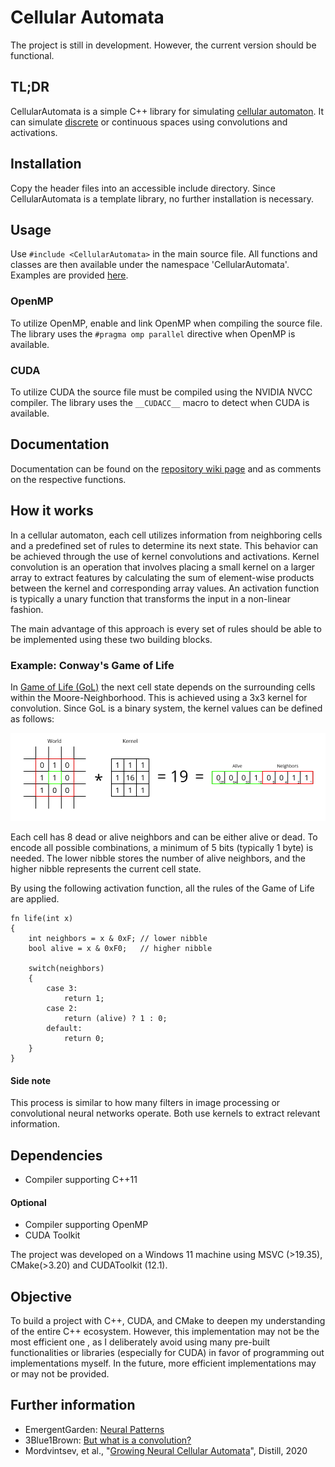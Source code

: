 # Cellular Automata

The project is still in development. However, the current version should be functional.

<!-- (Gif?) -->

## TL;DR

CellularAutomata is a simple C++ library for simulating [cellular automaton](https://en.wikipedia.org/wiki/Cellular_automaton "Wikipedia: Cellular Automaton"). It can simulate [discrete](https://en.wikipedia.org/wiki/Conway%27s_Game_of_Life "e.g. Conway's Game of Life") or continuous spaces using convolutions and activations.

## Installation

Copy the header files into an accessible include directory. Since CellularAutomata is a template library, no further installation is necessary.

## Usage

Use `#include <CellularAutomata>` in the main source file. All functions and classes are then available under the namespace 'CellularAutomata'. Examples are provided [here](https://github.com/29th-Day/CellularAutomata/tree/main/example).

### OpenMP

To utilize OpenMP, enable and link OpenMP when compiling the source file. The library uses the `#pragma omp parallel` directive when OpenMP is available.

### CUDA

To utilize CUDA the source file must be compiled using the NVIDIA NVCC compiler. The library uses the `__CUDACC__` macro to detect when CUDA is available.

## Documentation

Documentation can be found on the [repository wiki page](https://github.com/29th-Day/CellularAutomata/wiki) and as comments on the respective functions.


## How it works

In a cellular automaton, each cell utilizes information from neighboring cells and a predefined set of rules to determine its next state. This behavior can be achieved through the use of kernel convolutions and activations. Kernel convolution is an operation that involves placing a small kernel on a larger array to extract features by calculating the sum of element-wise products between the kernel and corresponding array values. An activation function is typically a unary function that transforms the input in a non-linear fashion.

The main advantage of this approach is every set of rules should be able to be implemented using these two building blocks.

### Example: Conway's Game of Life

In [Game of Life (GoL)](https://en.wikipedia.org/wiki/Conway's_Game_of_Life#Rules "Wikipedia: Rules of Conway's Game of Life") the next cell state depends on the surrounding cells within the Moore-Neighborhood. This is achieved using a 3x3 kernel for convolution. Since GoL is a binary system, the kernel values can be defined as follows:

![Moore-Neighborhood * Kernel](Convolution_GameOfLife.jpeg)

Each cell has 8 dead or alive neighbors and can be either alive or dead. To encode all possible combinations, a minimum of 5 bits (typically 1 byte) is needed. The lower nibble stores the number of alive neighbors, and the higher nibble represents the current cell state.

By using the following activation function, all the rules of the Game of Life are applied.


```
fn life(int x)
{
    int neighbors = x & 0xF; // lower nibble
    bool alive = x & 0xF0;   // higher nibble

    switch(neighbors)
    {
        case 3:
            return 1;
        case 2:
            return (alive) ? 1 : 0;
        default:
            return 0;
    }
}
```

#### Side note

This process is similar to how many filters in image processing or convolutional neural networks operate. Both use kernels to extract relevant information.

## Dependencies

- Compiler supporting C++11

#### Optional

- Compiler supporting OpenMP
- CUDA Toolkit

The project was developed on a Windows 11 machine using MSVC (>19.35), CMake(>3.20) and CUDAToolkit (12.1).

## Objective

To build a project with C++, CUDA, and CMake to deepen my understanding of the entire C++ ecosystem. However, this implementation may not be the most efficient one <!-- blazingly fast :fire: -->, as I deliberately avoid using many pre-built functionalities or libraries (especially for CUDA) in favor of programming out implementations myself. In the future, more efficient implementations may or may not be provided.

## Further information

- EmergentGarden: [Neural Patterns](https://youtube.com/playlist?list=PL_UEf8P1IjTjT9QpNLBsFthMtauaTmOVw "YouTube Playlist")
- 3Blue1Brown: [But what is a convolution?](https://youtu.be/KuXjwB4LzSA "YouTube Video")
- Mordvintsev, et al., "[Growing Neural Cellular Automata](https://distill.pub/2020/growing-ca/ "Scientific paper")", Distill, 2020
